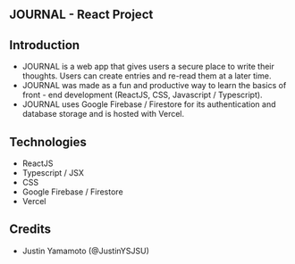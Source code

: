 ## JOURNAL - React Project 

## Introduction 
- JOURNAL is a web app that gives users a secure place to write their thoughts. Users can create entries and re-read them at a later time. 
- JOURNAL was made as a fun and productive way to learn the basics of front - end development (ReactJS, CSS, Javascript / Typescript). 
- JOURNAL uses Google Firebase / Firestore for its authentication and database storage and is hosted with Vercel. 

## Technologies 
- ReactJS
- Typescript / JSX
- CSS
- Google Firebase / Firestore
- Vercel
  
## Credits
- Justin Yamamoto (@JustinYSJSU) 
